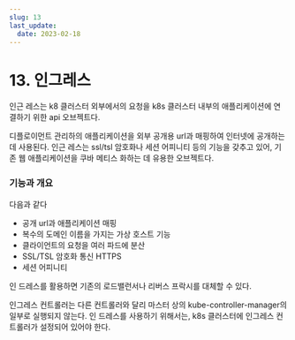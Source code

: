 ```yaml
---
slug: 13
last_update:
  date: 2023-02-18
---
```


# 13. 인그레스

인근 레스는 k8 클러스터 외부에서의 요청을 k8s 클러스터 내부의 애플리케이션에 연결하기 위한 api 오브젝트다.

디플로이먼트 관리하의 애플리케이션을 외부 공개용 url과 매핑하여 인터넷에 공개하는 데 사용된다. 인근 레스는 ssl/tsl 암호화나 세션 어피니티 등의 기능을 갖추고 있어, 기존 웹 애플리케이션을 쿠바 메티스 화하는 데 유용한 오브젝트다.

### 기능과 개요

다음과 같다

- 공개 url과 애플리케이션 매핑
- 복수의 도메인 이름을 가지는 가상 호스트 기능
- 클라이언트의 요청을 여러 파드에 분산
- SSL/TSL 암호화 통신 HTTPS
- 세션 어피니티

인 드레스를 활용하면 기존의 로드밸런서나 리버스 프락시를 대체할 수 있다.

인그레스 컨트롤러는 다른 컨트롤러와 달리 마스터 상의 kube-controller-manager의 일부로 실행되지 않는다. 인 드레스를 사용하기 위해서는, k8s 클러스터에 인그레스 컨트롤러가 설정되어 있어야 한다.
